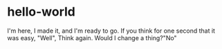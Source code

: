 # hello-world
I'm here, I made it, and I'm ready to go.
If you think for one second that it was easy, "Well", Think again.
Would I change a thing?"No"
